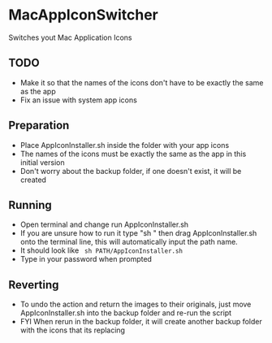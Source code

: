 # MacAppIconSwitcher
 Switches yout Mac Application Icons
 
 ## TODO
 - Make it so that the names of the icons don't have to be exactly the same as the app
 - Fix an issue with system app icons

## Preparation
- Place AppIconInstaller.sh inside the folder with your app icons
- The names of the icons must be exactly the same as the app in this initial version
- Don't worry about the backup folder, if one doesn't exist, it will be created

## Running
- Open terminal and change run AppIconInstaller.sh 
 - If you are unsure how to run it type "sh " then drag AppIconInstaller.sh onto the terminal line, this will automatically input the path name.
 - It should look like ``` sh PATH/AppIconInstaller.sh```
 - Type in your password when prompted

## Reverting
- To undo the action and return the images to their originals, just move AppIconInstaller.sh into the backup folder and re-run the script
- FYI When rerun in the backup folder, it will create another backup folder with the icons that its replacing
